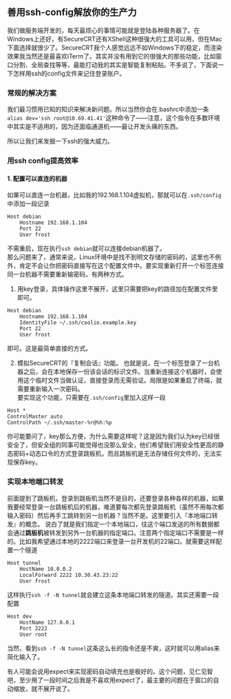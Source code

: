 ## 善用ssh-config解放你的生产力

我们做服务端开发的，每天最烦心的事情可能就是登陆各种服务器了。在Windows上还好，有SecureCRT还有XShell这种很强大的工具可以用，但在Mac下面选择就很少了。SecureCRT我个人感觉远远不如Windows下的稳定，而渲染效果我当然还是最喜欢iTerm了。其实并没有用到它的很强大的那些功能，比如窗口分割、全局查找等等，最能打动我的其实是智能复制粘贴。不多说了，下面说一下怎样用ssh的config文件来记住登录账户。

### 常规的解决方案
我们最习惯用已知的知识来解决新问题。所以当然你会在.bashrc中添加一条`alias dev='ssh root@10.69.41.41'`这种命令了——注意，这个指令在多数环境中其实是不适用的，因为还面临通道机——最让开发头痛的东西。

所以让我们来发掘一下ssh的强大威力。

### 用ssh config提高效率

#### 1. 配置可以直连的机器
如果可以直连一台机器，比如我的192.168.1.104虚拟机，那就可以在`.ssh/config`中添加一段记录
```
Host debian
	Hostname 192.168.1.104
	Port 22
	User frost
```
不需重启，现在执行`ssh debian`就可以连接debian机器了。  
那么问题来了，通常来说，Linux环境中是找不到明文存储的密码的，这里也不例外，肯定不会让你把密码直接写在这个配置文件中。要实现重新打开一个标签连接同一台机器不需要重新输密码，有两种方式。
1. 用key登录，具体操作这里不展开，这里只需要把key的路径加在配置文件里即可。
```
Host debian
	Hostname 192.168.1.104
	IdentityFile ~/.ssh/coolio.example.key
	Port 22
	User frost
```
即可。这是最简单直接的方式。

2. 模拟SecureCRT的『复制会话』功能。
也就是说，在一个标签登录了一台机器之后，会在本地保存一份该会话的标识文件。当重新连接这个机器时，会使用这个临时文件当做认证，直接登录而无需验证。局限是如果重启了终端，就需要重新输入一次密码。  
要实现这个功能，只需要在`.ssh/config`里加入这样一段

```
Host *
ControlMaster auto
ControlPath ~/.ssh/master-%r@%h:%p
```
你可能要问了，key那么方便，为什么需要这样呢？这是因为我们认为key已经很安全了，但安全组的同事可能觉得也没那么安全，他们希望我们用安全性更高的静态密码+动态口令的方式登录跳板机，而且跳板机是无法存储任何文件的，无法实现保存key。

### 实现本地端口转发
前面提到了跳板机，登录到跳板机当然不是目的，还要登录各种各样的机器，如果我要经常登录一台跳板机后的机器，难道要每次都先登录跳板机（虽然不用每次都输入密码）然后再手工跳转到另一台机器？当然不是。这里要引入『本地端口转发』的概念。
说白了就是我们指定一个本地端口，往这个端口发送的所有数据都会通过**跳板机**被转发到另外一台机器的指定端口。注意两个指定端口不需要是一样的。比如我希望通过本地的2222端口来登录一台开发机的22端口。就需要这样配置一个隧道

```
Host tunnel
	HostName 10.0.0.2
	LocalForward 2222 10.30.43.23:22
	User frost
```

这样执行`ssh -f -N tunnel`就会建立这条本地端口转发的隧道。其实还需要一段配置

```
Host dev
	HostName 127.0.0.1
	Port 2222
	User root
```

当然，看到`ssh -f -N tunnel`这条这么长的指令还是不爽，这时就可以用alias来简化输入了。

有人可能会说用expect来实现密码自动填充也是极好的。这个问题，见仁见智吧，至少用了一段时间之后我是不喜欢用expect了，最主要的问题在于窗口的自动缩放，就不展开说了。
